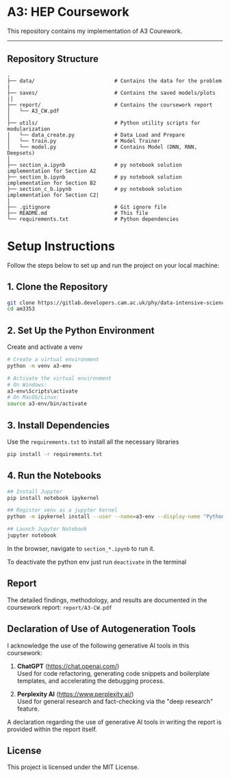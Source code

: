 # A3: HEP Coursework

This repository contains my implementation of A3 Courework.

---

## Repository Structure

```plaintext
.
├── data/                          # Contains the data for the problem
|
├── saves/                         # Contains the saved models/plots
|│   
├── report/                        # Contains the coursework report
│   └── A3_CW.pdf
│
├── utils/                         # Python utility scripts for modularization
│   └── data_create.py             # Data Load and Prepare
│   └── train.py                   # Model Trainer
│   └── model.py                   # Contains Model (DNN, RNN, Deepsets)
│   
├── section_a.ipynb                # py notebook solution implementation for Section A2
├── section_b.ipynb                # py notebook solution implementation for Section B2
├── section_c_b.ipynb              # py notebook solution implementation for Section C2|
│
├── .gitignore                     # Git ignore file
├── README.md                      # This file
└── requirements.txt               # Python dependencies
```

# Setup Instructions
Follow the steps below to set up and run the project on your local machine:

## 1. Clone the Repository
```bash
git clone https://gitlab.developers.cam.ac.uk/phy/data-intensive-science-mphil/assessments/a3_coursework/am3353.git
cd am3353
```

## 2. Set Up the Python Environment
Create and activate a venv
```bash 
# Create a virtual environment
python -m venv a3-env

# Activate the virtual environment
# On Windows:
a3-env\Scripts\activate
# On MacOS/Linux:
source a3-env/bin/activate
```

## 3. Install Dependencies
Use the `requirements.txt` to install all the necessary libraries
```bash
pip install -r requirements.txt
```

## 4. Run the Notebooks
```bash
## Install Jupyter
pip install notebook ipykernel

## Register venv as a jupyter kernel 
python -m ipykernel install --user --name=a3-env --display-name "Python (a3-env)"

## Launch Jupyter Notebook
jupyter notebook
```
In the browser, navigate to ```section_*.ipynb```  to run it.

To deactivate the python env just run ```deactivate``` in the terminal

## Report
The detailed findings, methodology, and results are documented in the coursework report:
`report/A3-CW.pdf`

## Declaration of Use of Autogeneration Tools

I acknowledge the use of the following generative AI tools in this coursework:

1. **ChatGPT** (https://chat.openai.com/)  
Used for code refactoring, generating code snippets and boilerplate templates, and accelerating the debugging process.

2. **Perplexity AI** (https://www.perplexity.ai/)  
Used for general research and fact-checking via the "deep research" feature.

A declaration regarding the use of generative AI tools in writing the report is provided within the report itself.


## License
This project is licensed under the MIT License.